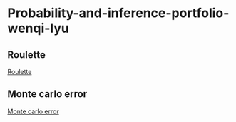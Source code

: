 
# Probability-and-inference-portfolio-wenqi-lyu

## Roulette

[Roulette](https://github.com/wenqilyu/probability-and-inference-portfolio-wenqi-lyu/blob/master/01-roulette/writeup01.Rmd)

## Monte carlo error

[Monte carlo error](https://github.com/wenqilyu/probability-and-inference-portfolio-wenqi-lyu/blob/master/02-monte-carlo-error/02-monte-carlo-error.Rmd)

